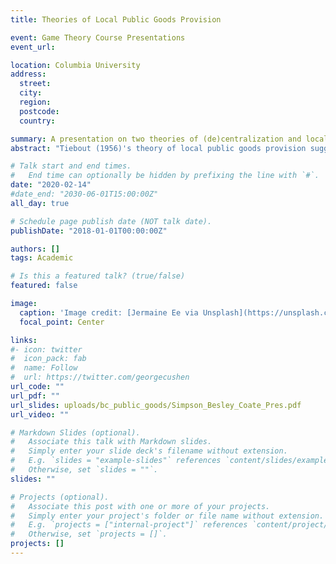 ```yaml
---
title: Theories of Local Public Goods Provision

event: Game Theory Course Presentations
event_url: 

location: Columbia University
address:
  street:
  city:
  region:
  postcode:
  country: 

summary: A presentation on two theories of (de)centralization and local public goods provision.
abstract: "Tiebout (1956)'s theory of local public goods provision suggests that decentralized municipal competition leads to an optimal goods provision. However, when Tiebout's strong theoretical assumptions are relaxed, final allocations are subject to a variety of inefficiencies. This presentation covers Oates (1972) and Besley and Coate (2003) to explore coordination failures, preference matching failures, uncertainty, misallocation, and strategic delegation in the context of decentralized and centralized public goods provision."

# Talk start and end times.
#   End time can optionally be hidden by prefixing the line with `#`.
date: "2020-02-14"
#date_end: "2030-06-01T15:00:00Z"
all_day: true

# Schedule page publish date (NOT talk date).
publishDate: "2018-01-01T00:00:00Z"

authors: []
tags: Academic

# Is this a featured talk? (true/false)
featured: false

image:
  caption: 'Image credit: [Jermaine Ee via Unsplash](https://unsplash.com/photos/A2CChTZvzTE)'
  focal_point: Center

links:
#- icon: twitter
#  icon_pack: fab
#  name: Follow
#  url: https://twitter.com/georgecushen
url_code: ""
url_pdf: ""
url_slides: uploads/bc_public_goods/Simpson_Besley_Coate_Pres.pdf
url_video: ""

# Markdown Slides (optional).
#   Associate this talk with Markdown slides.
#   Simply enter your slide deck's filename without extension.
#   E.g. `slides = "example-slides"` references `content/slides/example-slides.md`.
#   Otherwise, set `slides = ""`.
slides: ""

# Projects (optional).
#   Associate this post with one or more of your projects.
#   Simply enter your project's folder or file name without extension.
#   E.g. `projects = ["internal-project"]` references `content/project/deep-learning/index.md`.
#   Otherwise, set `projects = []`.
projects: []
---
```


<!--{{< icon name="download" pack="fas" >}} Download the {{< staticref "uploads/event_presentations/Simpson_Elections_Project.pdf" "newtab" >}}presentation{{< /staticref >}} -->

